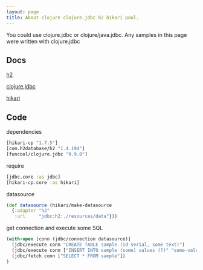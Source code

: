 ```yaml
---
layout: page
title: About clojure clojure.jdbc h2 hikari pool.
---
```


You could use clojure.jdbc or clojure/java.jdbc. Any samples in this page were written with clojure.jdbc

## Docs

[h2](http://h2database.com/html/cheatSheet.html)

[clojure.jdbc](http://funcool.github.io/clojure.jdbc/latest/)

[hikari](https://github.com/tomekw/hikari-cp)

## Code

dependencies
```clojure
[hikari-cp "1.7.5"]
[com.h2database/h2 "1.4.194"]
[funcool/clojure.jdbc "0.9.0"]
```

require
```clojure
[jdbc.core :as jdbc]
[hikari-cp.core :as hikari]
```

datasource
```clojure
(def datasource (hikari/make-datasource
  {:adapter "h2"
   :url     "jdbc:h2:./resources/data"}))
```

get connection and execute some SQL
```clojure
(with-open [conn (jdbc/connection datasource)]
  (jdbc/execute conn "CREATE TABLE sample (id serial, some text)")
  (jdbc/execute conn ["INSERT INTO sample (some) values (?)" "some-value"])
  (jdbc/fetch conn ["SELECT * FROM sample"])
)
```

